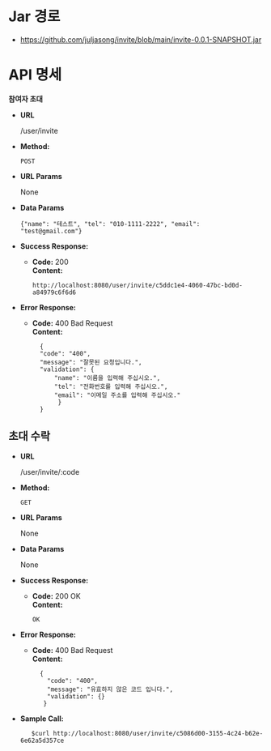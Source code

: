 # Jar 경로
* https://github.com/juljasong/invite/blob/main/invite-0.0.1-SNAPSHOT.jar

# API 명세
**참여자 초대**

* **URL**

  /user/invite

* **Method:**

  `POST` 

*  **URL Params**

   None

* **Data Params**

  `{"name": "테스트", "tel": "010-1111-2222", "email": "test@gmail.com"}`

* **Success Response:**

    * **Code:** 200 <br />
      **Content:**
       ```
      http://localhost:8080/user/invite/c5ddc1e4-4060-47bc-bd0d-a84979c6f6d6
       ```

* **Error Response:**

    * **Code:** 400 Bad Request<br />
      **Content:**
      ```
        {
        "code": "400",
        "message": "잘못된 요청입니다.",
        "validation": {
            "name": "이름을 입력해 주십시오.",
            "tel": "전화번호를 입력해 주십시오.",
            "email": "이메일 주소를 입력해 주십시오."
             }
        }
      ```

**초대 수락**
----

* **URL**

  /user/invite/:code

* **Method:**

  `GET`

*  **URL Params**

   None

* **Data Params**

  None

* **Success Response:**

    * **Code:** 200 OK<br />
      **Content:**
       ```
      OK
       ```

* **Error Response:**

    * **Code:** 400 Bad Request<br />
      **Content:**
      ```
        {
          "code": "400",
          "message": "유효하지 않은 코드 입니다.",
          "validation": {}
         }
      ```

* **Sample Call:**

     ```
        $curl http://localhost:8080/user/invite/c5086d00-3155-4c24-b62e-6e62a5d357ce
     ```